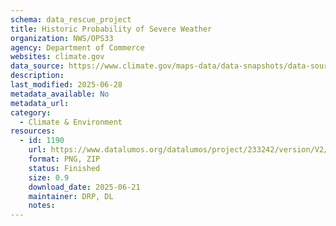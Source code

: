 ```yaml
---
schema: data_rescue_project 
title: Historic Probability of Severe Weather
organization: NWS/OPS33
agency: Department of Commerce
websites: climate.gov
data_source: https://www.climate.gov/maps-data/data-snapshots/data-source/historic-probability-severe-weather
description: 
last_modified: 2025-06-28
metadata_available: No
metadata_url: 
category:
  - Climate & Environment 
resources:
  - id: 1190
    url: https://www.datalumos.org/datalumos/project/233242/version/V2/view
    format: PNG, ZIP
    status: Finished
    size: 0.9
    download_date: 2025-06-21
    maintainer: DRP, DL
    notes: 
---
```

